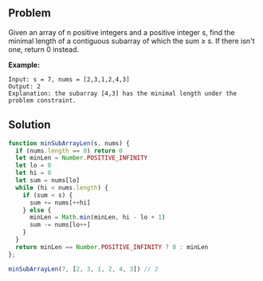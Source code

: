 ## Problem 

Given an array of n positive integers and a positive integer s, find the minimal length of a contiguous subarray of which the sum ≥ s. If there isn't one, return 0 instead.

**Example:**
```
Input: s = 7, nums = [2,3,1,2,4,3]
Output: 2
Explanation: the subarray [4,3] has the minimal length under the problem constraint.
```

## Solution

```javascript
function minSubArrayLen(s, nums) {
  if (nums.length == 0) return 0
  let minLen = Number.POSITIVE_INFINITY
  let lo = 0
  let hi = 0
  let sum = nums[lo]
  while (hi < nums.length) {
    if (sum < s) {
      sum += nums[++hi]
    } else {
      minLen = Math.min(minLen, hi - lo + 1)
      sum -= nums[lo++]
    }
  }
  return minLen == Number.POSITIVE_INFINITY ? 0 : minLen
};

minSubArrayLen(7, [2, 3, 1, 2, 4, 3]) // 2
```
